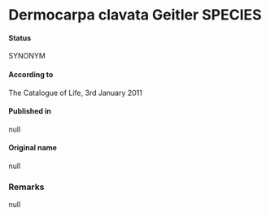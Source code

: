 # Dermocarpa clavata Geitler SPECIES

#### Status
SYNONYM

#### According to
The Catalogue of Life, 3rd January 2011

#### Published in
null

#### Original name
null

### Remarks
null
